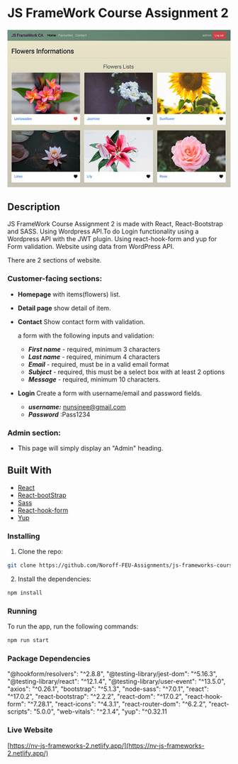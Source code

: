 # JS FrameWork Course Assignment 2

![image](./src/assets/images/screenshort_js_framework_2.jpg)

## Description

JS FrameWork Course Assignment 2 is made with React, React-Bootstrap and SASS. Using Wordpress API.To do Login functionality using a Wordpress API with the JWT plugin. Using react-hook-form and yup for Form validation.
Website using data from WordPress API.

There are 2 sections of website.

### Customer-facing sections:

-   **Homepage** with items(flowers) list.
-   **Detail page** show detail of item.
-   **Contact** Show contact form with validation.

    a form with the following inputs and validation:

    -   **_First name_** - required, minimum 3 characters
    -   **_Last name_** - required, minimum 4 characters
    -   **_Email_** - required, must be in a valid email format
    -   **_Subject_** - required, this must be a select box with at least 2 options
    -   **_Message_** - required, minimum 10 characters.

-   **Login** Create a form with username/email and password fields.
    -   **_username:_** nunsinee@gmail.com
    -   **_Password_** :Pass1234

### Admin section:

-   This page will simply display an "Admin" heading.

## Built With

-   [React](https://reactjs.org/)
-   [React-bootStrap](https://react-bootstrap.github.io/)
-   [Sass](https://www.npmjs.com/package/node-sass)
-   [React-hook-form](https://www.npmjs.com/package/react-hook-form)
-   [Yup](https://www.npmjs.com/package/yup)

### Installing

1. Clone the repo:

```bash
git clone https://github.com/Noroff-FEU-Assignments/js-frameworks-course-assignment-nunsinee.git
```

2. Install the dependencies:

```bash
npm install
```

### Running

To run the app, run the following commands:

```bash
npm run start
```

### Package Dependencies

"@hookform/resolvers": "^2.8.8",
"@testing-library/jest-dom": "^5.16.3",
"@testing-library/react": "^12.1.4",
"@testing-library/user-event": "^13.5.0",
"axios": "^0.26.1",
"bootstrap": "^5.1.3",
"node-sass": "^7.0.1",
"react": "^17.0.2",
"react-bootstrap": "^2.2.2",
"react-dom": "^17.0.2",
"react-hook-form": "^7.28.1",
"react-icons": "^4.3.1",
"react-router-dom": "^6.2.2",
"react-scripts": "5.0.0",
"web-vitals": "^2.1.4",
"yup": "^0.32.11

### Live Website

[https://nv-js-frameworks-2.netlify.app/](https://nv-js-frameworks-2.netlify.app/)
